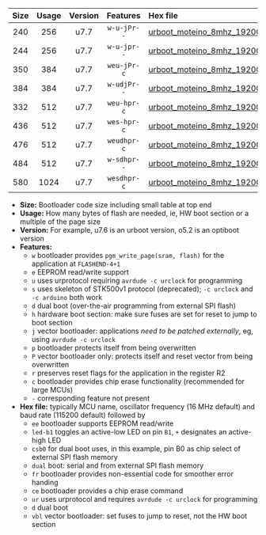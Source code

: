 |Size|Usage|Version|Features|Hex file|
|:-:|:-:|:-:|:-:|:--|
|240|256|u7.7|`w-u-jPr--`|[urboot_moteino_8mhz_19200bps_led+b1_ur_vbl.hex](https://raw.githubusercontent.com/stefanrueger/urboot.hex/main/boards/moteino/fcpu_8mhz/19200_bps/urboot_moteino_8mhz_19200bps_led+b1_ur_vbl.hex)|
|244|256|u7.7|`w-u-jpr--`|[urboot_moteino_8mhz_19200bps_led+b1_fr_ur_vbl.hex](https://raw.githubusercontent.com/stefanrueger/urboot.hex/main/boards/moteino/fcpu_8mhz/19200_bps/urboot_moteino_8mhz_19200bps_led+b1_fr_ur_vbl.hex)|
|350|384|u7.7|`weu-jPr-c`|[urboot_moteino_8mhz_19200bps_ee_led+b1_fr_ce_ur_vbl.hex](https://raw.githubusercontent.com/stefanrueger/urboot.hex/main/boards/moteino/fcpu_8mhz/19200_bps/urboot_moteino_8mhz_19200bps_ee_led+b1_fr_ce_ur_vbl.hex)|
|384|384|u7.7|`w-udjPr--`|[urboot_moteino_8mhz_19200bps_led+b1_csb0_dual_ur_vbl.hex](https://raw.githubusercontent.com/stefanrueger/urboot.hex/main/boards/moteino/fcpu_8mhz/19200_bps/urboot_moteino_8mhz_19200bps_led+b1_csb0_dual_ur_vbl.hex)|
|332|512|u7.7|`weu-hpr-c`|[urboot_moteino_8mhz_19200bps_ee_led+b1_fr_ce_ur.hex](https://raw.githubusercontent.com/stefanrueger/urboot.hex/main/boards/moteino/fcpu_8mhz/19200_bps/urboot_moteino_8mhz_19200bps_ee_led+b1_fr_ce_ur.hex)|
|436|512|u7.7|`wes-hpr-c`|[urboot_moteino_8mhz_19200bps_ee_led+b1_fr_ce.hex](https://raw.githubusercontent.com/stefanrueger/urboot.hex/main/boards/moteino/fcpu_8mhz/19200_bps/urboot_moteino_8mhz_19200bps_ee_led+b1_fr_ce.hex)|
|476|512|u7.7|`weudhpr-c`|[urboot_moteino_8mhz_19200bps_ee_led+b1_csb0_dual_fr_ce_ur.hex](https://raw.githubusercontent.com/stefanrueger/urboot.hex/main/boards/moteino/fcpu_8mhz/19200_bps/urboot_moteino_8mhz_19200bps_ee_led+b1_csb0_dual_fr_ce_ur.hex)|
|484|512|u7.7|`w-sdhpr--`|[urboot_moteino_8mhz_19200bps_led+b1_csb0_dual_fr.hex](https://raw.githubusercontent.com/stefanrueger/urboot.hex/main/boards/moteino/fcpu_8mhz/19200_bps/urboot_moteino_8mhz_19200bps_led+b1_csb0_dual_fr.hex)|
|580|1024|u7.7|`wesdhpr-c`|[urboot_moteino_8mhz_19200bps_ee_led+b1_csb0_dual_fr_ce.hex](https://raw.githubusercontent.com/stefanrueger/urboot.hex/main/boards/moteino/fcpu_8mhz/19200_bps/urboot_moteino_8mhz_19200bps_ee_led+b1_csb0_dual_fr_ce.hex)|

- **Size:** Bootloader code size including small table at top end
- **Usage:** How many bytes of flash are needed, ie, HW boot section or a multiple of the page size
- **Version:** For example, u7.6 is an urboot version, o5.2 is an optiboot version
- **Features:**
  + `w` bootloader provides `pgm_write_page(sram, flash)` for the application at `FLASHEND-4+1`
  + `e` EEPROM read/write support
  + `u` uses urprotocol requiring `avrdude -c urclock` for programming
  + `s` uses skeleton of STK500v1 protocol (deprecated); `-c urclock` and `-c arduino` both work
  + `d` dual boot (over-the-air programming from external SPI flash)
  + `h` hardware boot section: make sure fuses are set for reset to jump to boot section
  + `j` vector bootloader: applications *need to be patched externally*, eg, using `avrdude -c urclock`
  + `p` bootloader protects itself from being overwritten
  + `P` vector bootloader only: protects itself and reset vector from being overwritten
  + `r` preserves reset flags for the application in the register R2
  + `c` bootloader provides chip erase functionality (recommended for large MCUs)
  + `-` corresponding feature not present
- **Hex file:** typically MCU name, oscillator frequency (16 MHz default) and baud rate (115200 default) followed by
  + `ee` bootloader supports EEPROM read/write
  + `led-b1` toggles an active-low LED on pin `B1`, `+` designates an active-high LED
  + `csb0` for dual boot uses, in this example, pin B0 as chip select of external SPI flash memory
  + `dual` boot: serial and from external SPI flash memory
  + `fr` bootloader provides non-essential code for smoother error handing
  + `ce` bootloader provides a chip erase command
  + `ur` uses urprotocol and requires `avrdude -c urclock` for programming
  + `d` dual boot
  + `vbl` vector bootloader: set fuses to jump to reset, not the HW boot section
